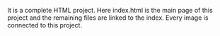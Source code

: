 It is a complete HTML project. Here index.html is the main page of this project and the remaining files are linked to the index. Every image is connected to this project.
